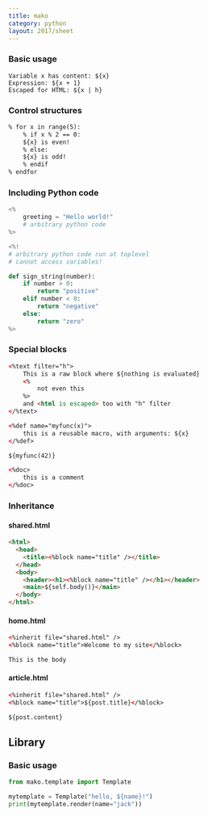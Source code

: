 ```yaml
---
title: mako
category: python
layout: 2017/sheet
---
```


### Basic usage

```
Variable x has content: ${x}
Expression: ${x + 1}
Escaped for HTML: ${x | h}
```

### Control structures

```html
% for x in range(5):
    % if x % 2 == 0:
    ${x} is even!
    % else:
    ${x} is odd!
    % endif
% endfor
```

### Including Python code

```python
<%
    greeting = "Hello world!"
    # arbitrary python code
%>

<%!
# arbitrary python code run at toplevel
# cannot access variables!

def sign_string(number):
    if number > 0:
        return "positive"
    elif number < 0:
        return "negative"
    else:
        return "zero"
%>
```

### Special blocks

```html
<%text filter="h">
    This is a raw block where ${nothing is evaluated}
    <%
        not even this
    %>
    and <html is escaped> too with "h" filter
</%text>

<%def name="myfunc(x)">
    this is a reusable macro, with arguments: ${x}
</%def>

${myfunc(42)}

<%doc>
    this is a comment
</%doc>
```

### Inheritance

#### shared.html

```html
<html>
  <head>
    <title><%block name="title" /></title>
  </head>
  <body>
    <header><h1><%block name="title" /></h1></header>
    <main>${self.body()}</main>
  </body>
</html>
```

#### home.html

```html
<%inherit file="shared.html" />
<%block name="title">Welcome to my site</%block>

This is the body
```

#### article.html

```html
<%inherit file="shared.html" />
<%block name="title">${post.title}</%block>

${post.content}
```

## Library

### Basic usage

```python
from mako.template import Template

mytemplate = Template("hello, ${name}!")
print(mytemplate.render(name="jack"))
```
